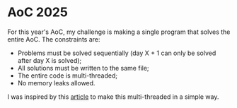 # AoC 2025

For this year's AoC, my challenge is making a single program that solves the entire AoC. The constraints are:

- Problems must be solved sequentially (day X + 1 can only be solved after day X is solved);
- All solutions must be written to the same file;
- The entire code is multi-threaded;
- No memory leaks allowed.

I was inspired by this [article](https://www.rfleury.com/p/multi-core-by-default) to make this multi-threaded in a simple way.
